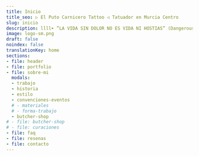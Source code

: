 ```yaml
---
title: Inicio
title_seo: ▷ El Puto Carnicero Tattoo ◁ Tatuador en Murcia Centro
slug: inicio
description: llll➤ ”LA VIDA SIN DOLOR NO ES VIDA NI HOSTIAS” (Dangerous Bastards). ✅ Especializado en NeoTradicional y Tatuajes a Color.
image: logo-sm.png
draft: false
noindex: false
translationKey: home
sections:
- file: header
- file: portfolio
- file: sobre-mi
  modals:
  - trabajo
  - historia
  - estilo
  - convenciones-eventos
  # - materiales
  # - forma-trabajo
  - butcher-shop
# - file: butcher-shop
# - file: curaciones
- file: faq
- file: resenas
- file: contacto
---
```

